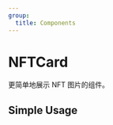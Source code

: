 ```yaml
---
group:
  title: Components
---
```


# NFTCard

更简单地展示 NFT 图片的组件。

## Simple Usage

<code src="./demos/simple.tsx"></code>
